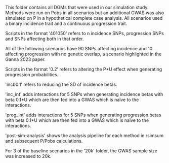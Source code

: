 This folder contains all DGMs that were used in our simulation study. Methods were run on Pobs in all scenarios but an additional GWAS was also simulated on P in a hypothetical complete case analysis. All scenarios used a binary incidence trait and a continuous progression trait.

Scripts in the format '401050' refers to n incidence SNPs, progression SNPs and SNPs affecting both in that order. 

All of the following scenarios have 90 SNPs affecting incidence and 10 affecting progression with no genetic overlap, a scenario highlighted in the Ganna 2023 paper.

Scripts in the format '0.2' refers to altering the P*U effect when generating progression probabilities. 

'incb0.1' refers to reducing the SD of incidence betas.

'inc_int' adds interactions for 5 SNPs when generating incidence betas with beta 0.1*U which are then fed into a GWAS which is naïve to the interactions.

'prog_int' adds interactions for 5 SNPs when generating progression betas with beta 0.1*U which are then fed into a GWAS which is naïve to the interactions.

'post-sim-analysis' shows the analysis pipeline for each method in rsimsum and subsequent P/Pobs calculations.

For 3 of the baseline scenarios in the '20k' folder, the GWAS sample size was increased to 20k.
